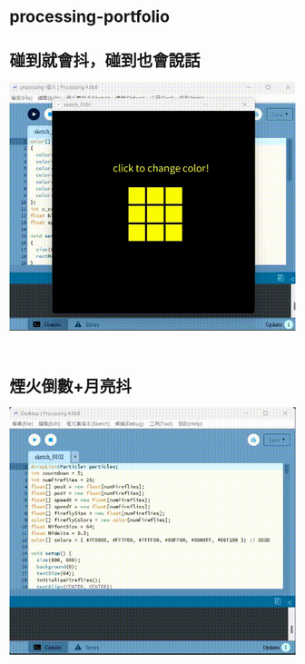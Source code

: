 # processing-portfolio


碰到就會抖，碰到也會說話
=====
![HTML Image](cubecolor.gif)

<br>煙火倒數+月亮抖<br>
=====
![HTML Image](fireworks.gif)
